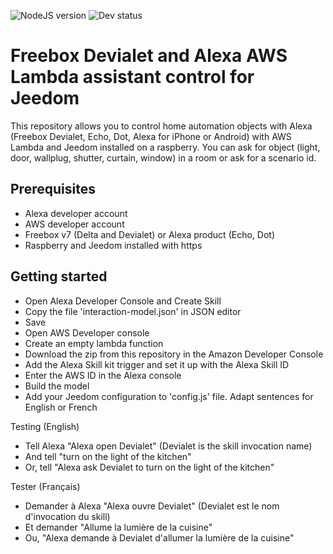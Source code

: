![NodeJS version](https://img.shields.io/badge/node-v8.10-green.svg) ![Dev status](https://img.shields.io/badge/status-development-orange.svg)

# Freebox Devialet and Alexa AWS Lambda assistant control for Jeedom

This repository allows you to control home automation objects with Alexa (Freebox Devialet, Echo, Dot, Alexa for iPhone or Android) with AWS Lambda and Jeedom installed on a raspberry. 
You can ask for object (light, door, wallplug, shutter, curtain, window) in a room or ask for a scenario id.

Prerequisites
-------------
- Alexa developer account
- AWS developer account
- Freebox v7 (Delta and Devialet) or Alexa product (Echo, Dot)
- Raspberry and Jeedom installed with https


Getting started
-------------
- Open Alexa Developer Console and Create Skill
- Copy the file 'interaction-model.json' in JSON editor
- Save
- Open AWS Developer console
- Create an empty lambda function
- Download the zip from this repository in the Amazon Developer Console
- Add the Alexa Skill kit trigger and set it up with the Alexa Skill ID
- Enter the AWS ID in the Alexa console
- Build the model
- Add your Jeedom configuration to 'config.js' file. Adapt sentences for English or French

Testing (English)
- Tell Alexa "Alexa open Devialet" (Devialet is the skill invocation name)
- And tell "turn on the light of the kitchen"
- Or, tell "Alexa ask Devialet to turn on the light of the kitchen"

Tester (Français)
- Demander à Alexa "Alexa ouvre Devialet" (Devialet est le nom d'invocation du skill)
- Et demander "Allume la lumière de la cuisine"
- Ou, "Alexa demande à Devialet d'allumer la lumière de la cuisine"
